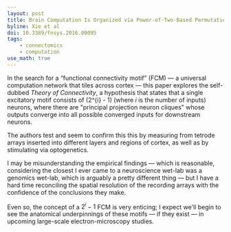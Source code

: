 ```yaml
---
layout: post
title: Brain Computation Is Organized via Power-of-Two-Based Permutation Logic
byline: Xie et al
doi: 10.3389/fnsys.2016.00095
tags:
    - connectomics
    - computation
use_math: true
---
```


In the search for a “functional connectivity motif” (FCM) — a universal computation network that tiles across cortex — this paper explores the self-dubbed _Theory of Connectivity_, a hypothesis that states that a single excitatory motif consists of \(2^{i} - 1\) (where $i$ is the number of inputs) neurons, where there are "principal projection neuron cliques" whose outputs converge into all possible converged inputs for downstream neurons.

The authors test and seem to confirm this this by measuring from tetrode arrays inserted into different layers and regions of cortex, as well as by stimulating via optogenetics.

I may be misunderstanding the empirical findings — which is reasonable, considering the closest I ever came to a neuroscience wet-lab was a genomics wet-lab, which is arguably a pretty different thing — but I have a hard time reconciling the spatial resolution of the recording arrays with the confidence of the conclusions they make.

Even so, the concept of a $2^{i} - 1$ FCM is very enticing; I expect we'll begin to see the anatomical underpinnings of these motifs — if they exist — in upcoming large-scale electron-microscopy studies.
